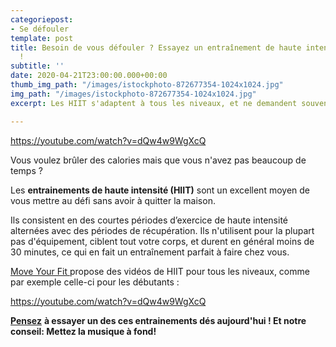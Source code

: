 ```yaml
---
categoriepost:
- Se défouler
template: post
title: Besoin de vous défouler ? Essayez un entraînement de haute intensité aujourd'hui
  !
subtitle: ''
date: 2020-04-21T23:00:00.000+00:00
thumb_img_path: "/images/istockphoto-872677354-1024x1024.jpg"
img_path: "/images/istockphoto-872677354-1024x1024.jpg"
excerpt: Les HIIT s'adaptent à tous les niveaux, et ne demandent souvent aucun équipement.

---
```


https://youtube.com/watch?v=dQw4w9WgXcQ

Vous voulez brûler des calories mais que vous n'avez pas beaucoup de temps ?

Les **entrainements de haute intensité (HIIT)** sont un excellent moyen de vous mettre au défi sans avoir à quitter la maison.

Ils consistent en des courtes périodes d’exercice de haute intensité alternées avec des périodes de récupération. Ils n'utilisent pour la plupart pas d'équipement, ciblent tout votre corps, et durent en général moins de 30 minutes, ce qui en fait un entraînement parfait à faire chez vous.

[Move Your Fit ](https://www.moveyourfit.com/hiit/)propose des vidéos de HIIT pour tous les niveaux, comme par exemple celle-ci pour les débutants :

https://youtube.com/watch?v=dQw4w9WgXcQ

[**Pensez**](https://youtu.be/8YsUv_kf-qg) **à essayer un des ces entrainements dés aujourd'hui ! Et notre conseil: Mettez la musique à fond!**